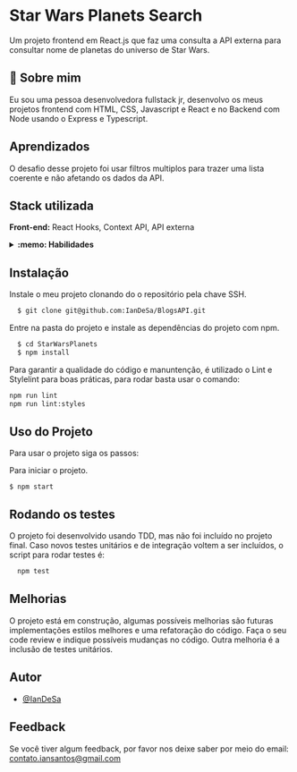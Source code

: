 # Star Wars Planets Search

Um projeto frontend em React.js que faz uma consulta a API externa para consultar nome de planetas do universo de Star Wars.

## 🚀 Sobre mim
Eu sou uma pessoa desenvolvedora fullstack jr, desenvolvo os meus projetos frontend com HTML, CSS, Javascript e React e no Backend com Node usando o Express e Typescript.

## Aprendizados

O desafio desse projeto foi usar filtros multiplos para trazer uma lista coerente e não afetando os dados da API.


## Stack utilizada

**Front-end:** React Hooks, Context API, API externa

<details>
  <summary><strong>:memo: Habilidades</strong></summary><br />

  * Utilizar a _Context API_ do **React** para gerenciar estado.
  * Utilizar o _React Hook useState_;
  * Utilizar o _React Hook useContext_;
  * Utilizar o _React Hook useEffect_;
  * Criar _React Hooks_ customizados.
</details>

## Instalação

Instale o meu projeto clonando do o repositório pela chave SSH.

```bash
  $ git clone git@github.com:IanDeSa/BlogsAPI.git
```
Entre na pasta do projeto e instale as dependências do projeto com npm.
```bash
  $ cd StarWarsPlanets
  $ npm install
```
Para garantir a qualidade do código e manuntenção, é utilizado o Lint e Stylelint para boas práticas, para rodar basta usar o comando:
  ```bash
  npm run lint
  npm run lint:styles
  ```

## Uso do Projeto
Para usar o projeto siga os passos:

Para iniciar o projeto.
```
$ npm start
```
## Rodando os testes

O projeto foi desenvolvido usando TDD, mas não foi incluído no projeto final. Caso novos testes unitários e de integração voltem a ser incluídos, o script para rodar testes é:

```bash
  npm test
```


## Melhorias

O projeto está em construção, algumas possíveis melhorias são futuras implementações estilos melhores e uma refatoração do código. Faça o seu code review e indique possíveis mudanças no código. Outra melhoria é a inclusão de testes unitários.
## Autor

- [@IanDeSa](https://github.com/IanDeSa)


## Feedback

Se você tiver algum feedback, por favor nos deixe saber por meio do email: contato.iansantos@gmail.com

